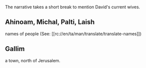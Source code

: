 The narrative takes a short break to mention David's current wives.

## Ahinoam, Michal, Palti, Laish ##

names of people (See: [[rc://en/ta/man/translate/translate-names]])

## Gallim ##

a town, north of Jerusalem.